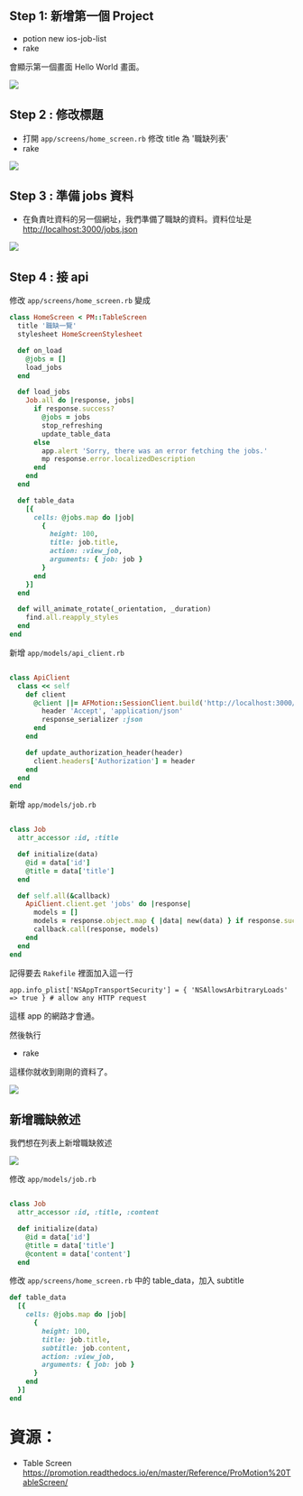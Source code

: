 ## Step 1: 新增第一個 Project

* potion new ios-job-list
* rake

會顯示第一個畫面 Hello World 畫面。

![](https://cdn.filepicker.io/api/file/T3Ltl0RRW4aP8xO9jmTA)

## Step 2 : 修改標題

* 打開 `app/screens/home_screen.rb` 修改 title 為 '職缺列表'
* rake

![](https://cdn.filepicker.io/api/file/0K9SCgprSyOcGvXK2ysY)

## Step 3 : 準備 jobs 資料

* 在負責吐資料的另一個網址，我們準備了職缺的資料。資料位址是 <http://localhost:3000/jobs.json>



![](https://cdn.filepicker.io/api/file/nDjhLrM2Q8eOft6rBNLW)
## Step 4 : 接 api

修改 `app/screens/home_screen.rb` 變成

``` ruby
class HomeScreen < PM::TableScreen
  title '職缺一覽'
  stylesheet HomeScreenStylesheet

  def on_load
    @jobs = []
    load_jobs
  end

  def load_jobs
    Job.all do |response, jobs|
      if response.success?
        @jobs = jobs
        stop_refreshing
        update_table_data
      else
        app.alert 'Sorry, there was an error fetching the jobs.'
        mp response.error.localizedDescription
      end
    end
  end

  def table_data
    [{
      cells: @jobs.map do |job|
        {
          height: 100,
          title: job.title,
          action: :view_job,
          arguments: { job: job }
        }
      end
    }]
  end

  def will_animate_rotate(_orientation, _duration)
    find.all.reapply_styles
  end
end

```

新增 `app/models/api_client.rb`

``` ruby

class ApiClient
  class << self
    def client
      @client ||= AFMotion::SessionClient.build('http://localhost:3000/') do
        header 'Accept', 'application/json'
        response_serializer :json
      end
    end

    def update_authorization_header(header)
      client.headers['Authorization'] = header
    end
  end
end

```

新增 `app/models/job.rb`

``` ruby

class Job
  attr_accessor :id, :title

  def initialize(data)
    @id = data['id']
    @title = data['title']
  end

  def self.all(&callback)
    ApiClient.client.get 'jobs' do |response|
      models = []
      models = response.object.map { |data| new(data) } if response.success?
      callback.call(response, models)
    end
  end
end

```

記得要去 `Rakefile` 裡面加入這一行

```
app.info_plist['NSAppTransportSecurity'] = { 'NSAllowsArbitraryLoads' => true } # allow any HTTP request
```

這樣 app 的網路才會通。

然後執行

* rake

這樣你就收到剛剛的資料了。

![](https://cdn.filepicker.io/api/file/5WzgJhWLSDKJVlNn7CmP)


## 新增職缺敘述

我們想在列表上新增職缺敘述


![](https://cdn.filepicker.io/api/file/qqQTD3qiR2WgV9cuQLB1)

修改 `app/models/job.rb`

``` ruby

class Job
  attr_accessor :id, :title, :content

  def initialize(data)
    @id = data['id']
    @title = data['title']
    @content = data['content']
  end

```

修改 `app/screens/home_screen.rb` 中的 table_data，加入 subtitle

``` ruby
def table_data
  [{
    cells: @jobs.map do |job|
      {
        height: 100,
        title: job.title,
        subtitle: job.content,
        action: :view_job,
        arguments: { job: job }
      }
    end
  }]
end
```

# 資源：

* Table Screen https://promotion.readthedocs.io/en/master/Reference/ProMotion%20TableScreen/
